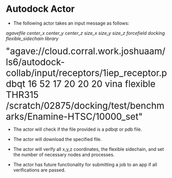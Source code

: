 # Autodock Actor

* The following actor takes an input message as follows:

_agavefile center_x center_y center_z size_x size_y size_z forcefield docking flexible_sidechain library_

<span style="font-size:2em;">"agave://cloud.corral.work.joshuaam/ls6/autodock-collab/input/receptors/1iep_receptor.pdbqt 16 52 17 20 20 20 vina flexible THR315 /scratch/02875/docking/test/benchmarks/Enamine-HTSC/10000_set"</span>

* The actor will check if the file provided is a pdbqt or pdb file.

* The actor will download the specified file.

* The actor will verify all x,y,z coordinates, the flexible sidechain, and set the number of necessary nodes and processes.

* The actor has future functionality for submitting a job to an app if all verifications are passed.
